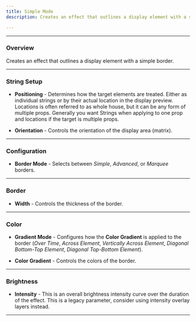 ```yaml
---
title: Simple Mode
description: Creates an effect that outlines a display element with a simple border.

---
```


---

### Overview

Creates an effect that outlines a display element with a simple border.

---

### String Setup

  * **Positioning** - Determines how the target elements are treated.  Either as individual strings or by their actual location in the display preview.
                      Locations is often referred to as whole house, but it can be any form of multiple props. 
                      Generally you want Strings when applying to one prop and locations if the target is multiple props.
  
  * **Orientation** - Controls the orientation of the display area (matrix).

---

### Configuration

* **Border Mode** - Selects between _Simple_, _Advanced_, or _Marquee_ borders. 

---

### Border

* **Width** - Controls the thickness of the border.

---

### Color

* **Gradient Mode** - Configures how the **Color Gradient** is applied to the border
                      (_Over Time_, _Across Element_, _Vertically Across Element_, _Diagonal Bottom-Top Element_, _Diagonal Top-Bottom Element_).

* **Color Gradient** - Controls the colors of the border.

---

### Brightness

* **Intensity** - This is an overall brightness intensity curve over the duration of the effect.
                  This is a legacy parameter, consider using intensity overlay layers instead.

---

